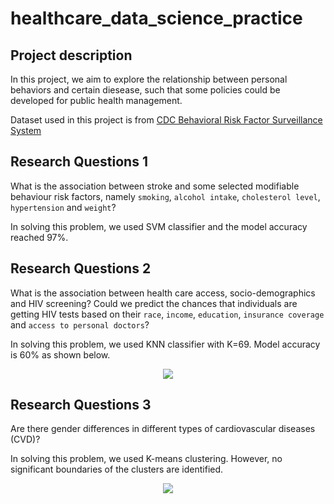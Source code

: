 # healthcare_data_science_practice
 
## Project description
In this project, we aim to explore the relationship between personal behaviors and certain diesease, such that some policies could be developed for public health management.   
  
Dataset used in this project is from [CDC Behavioral Risk Factor Surveillance System](https://www.cdc.gov/brfss/annual_data/annual_data.htm)

## Research Questions 1
What is the association between stroke and some selected modifiable behaviour risk factors, namely `smoking`, `alcohol intake`, `cholesterol level`, `hypertension` and `weight`?  
    
In solving this problem, we used SVM classifier and the model accuracy reached 97%. 

## Research Questions 2
What is the association between health care access, socio-demographics and HIV screening? Could we predict the chances that individuals are getting HIV tests based on their `race`, `income`, `education`, `insurance coverage` and `access to personal doctors`?    
     
In solving this problem, we used KNN classifier with K=69. Model accuracy is 60% as shown below.   
<p align="center">
  <img src="https://i.ibb.co/G3L4LJt/output.png">
</p>
  
## Research Questions 3
Are there gender differences in different types of cardiovascular diseases (CVD)? 
    
In solving this problem, we used K-means clustering. However, no significant boundaries of the clusters are identified. 
<p align="center">
  <img src="https://i.ibb.co/vZVxQPB/output.png">
</p>